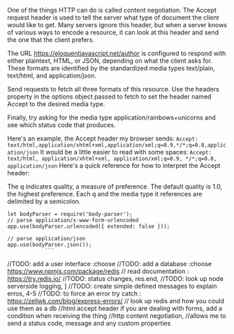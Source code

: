 One of the things HTTP can do is called content negotiation. The Accept request header is used to tell the server what type of document the client would like to get. Many servers ignore this header, but when a server knows of various ways to encode a resource, it can look at this header and send the one that the client prefers.

The URL https://eloquentjavascript.net/author is configured to respond with either plaintext, HTML, or JSON, depending on what the client asks for. These formats are identified by the standardized media types text/plain, text/html, and application/json.

Send requests to fetch all three formats of this resource. Use the headers property in the options object passed to fetch to set the header named Accept to the desired media type.

Finally, try asking for the media type application/rainbows+unicorns and see which status code that produces.

Here's an example, the Accept header my browser sends:
`Accept: text/html,application/xhtml+xml,application/xml;q=0.9,*/*;q=0.8,application/json`
It would be a little easier to read with some spaces:
`Accept: text/html, application/xhtml+xml, application/xml;q=0.9, */*;q=0.8, application/json`
Here's a quick reference for how to interpret the Accept header:

The q indicates quality, a measure of preference.
The default quality is 1.0, the highest preference.
Each q and the media type it references are delimited by a semicolon.

````
let bodyParser = require('body-parser');
// parse application/x-www-form-urlencoded
app.use(bodyParser.urlencoded({ extended: false }));

// parse application/json
app.use(bodyParser.json());
            ```
````

//TODO: add a user interface :choose
//TODO: add a database :choose https://www.npmjs.com/package/redis // read documentation : https://try.redis.io/
//TODO: status changes, res.end,
//TODO: look up node serverside logging, ]
//TODO: create simple defined messages to explain erros, 4-5
//TODO: to force an error try catch : https://zellwk.com/blog/express-errors/
// look up redis and how you could use them as a db
//html accept header if you are dealing with forms, add a condition when receiving the thing
//http content negotiation,
//allows me to send a status code, message and any custom properties
